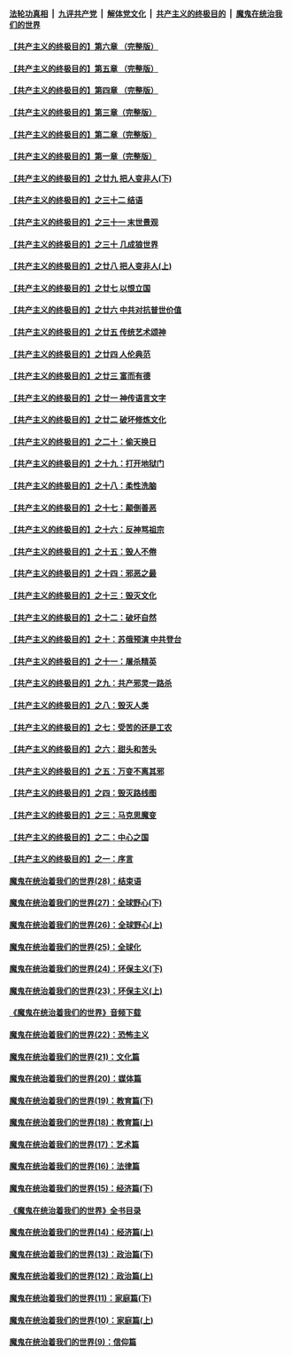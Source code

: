 ####  [法轮功真相](../../../../basic/blob/master/README.md?t=12171626) &nbsp;|&nbsp; [九评共产党](../../../../9ping.md/blob/master/README.md?t=12171626) &nbsp;|&nbsp; [解体党文化](../../../../jtdwh.md/blob/master/README.md?t=12171626)  &nbsp;|&nbsp; [共产主义的终极目的](../../../../gczydzjmd.md/blob/master/README.md?t=12171626) &nbsp;|&nbsp; [魔鬼在统治我们的世界](../../../../mgztzwmdsj.md/blob/master/README.md?t=12171626) 

#### [【共产主义的终极目的】第六章 （完整版）](../pages/nsc422/n11428913.md?t=12171626) 

#### [【共产主义的终极目的】第五章 （完整版）](../pages/nsc422/n11428912.md?t=12171626) 

#### [【共产主义的终极目的】第四章 （完整版）](../pages/nsc422/n11428907.md?t=12171626) 

#### [【共产主义的终极目的】第三章（完整版）](../pages/nsc422/n11428848.md?t=12171626) 

#### [【共产主义的终极目的】第二章（完整版）](../pages/nsc422/n11428831.md?t=12171626) 

#### [【共产主义的终极目的】第一章（完整版）](../pages/nsc422/n11417651.md?t=12171626) 

#### [【共产主义的终极目的】之廿九 把人变非人(下)](../pages/nsc422/n11344140.md?t=12171626) 

#### [【共产主义的终极目的】之三十二 结语](../pages/nsc422/n11360535.md?t=12171626) 

#### [【共产主义的终极目的】之三十一 末世景观](../pages/nsc422/n11351129.md?t=12171626) 

#### [【共产主义的终极目的】之三十 几成狼世界](../pages/nsc422/n11348280.md?t=12171626) 

#### [【共产主义的终极目的】之廿八 把人变非人(上)](../pages/nsc422/n11340492.md?t=12171626) 

#### [【共产主义的终极目的】之廿七 以恨立国](../pages/nsc422/n11336944.md?t=12171626) 

#### [【共产主义的终极目的】之廿六 中共对抗普世价值](../pages/nsc422/n11324785.md?t=12171626) 

#### [【共产主义的终极目的】之廿五 传统艺术颂神](../pages/nsc422/n11296396.md?t=12171626) 

#### [【共产主义的终极目的】之廿四 人伦典范](../pages/nsc422/n11296397.md?t=12171626) 

#### [【共产主义的终极目的】之廿三 富而有德](../pages/nsc422/n11283598.md?t=12171626) 

#### [【共产主义的终极目的】之廿一 神传语言文字](../pages/nsc422/n11263265.md?t=12171626) 

#### [【共产主义的终极目的】之廿二 破坏修炼文化](../pages/nsc422/n11245728.md?t=12171626) 

#### [【共产主义的终极目的】之二十：偷天换日](../pages/nsc422/n11238846.md?t=12171626) 

#### [【共产主义的终极目的】之十九：打开地狱门](../pages/nsc422/n11206376.md?t=12171626) 

#### [【共产主义的终极目的】之十八：柔性洗脑](../pages/nsc422/n11199994.md?t=12171626) 

#### [【共产主义的终极目的】之十七：颠倒善恶](../pages/nsc422/n11179782.md?t=12171626) 

#### [【共产主义的终极目的】之十六：反神骂祖宗](../pages/nsc422/n11166798.md?t=12171626) 

#### [【共产主义的终极目的】之十五：毁人不倦](../pages/nsc422/n11166792.md?t=12171626) 

#### [【共产主义的终极目的】之十四：邪恶之最](../pages/nsc422/n11150249.md?t=12171626) 

#### [【共产主义的终极目的】之十三：毁灭文化](../pages/nsc422/n11135227.md?t=12171626) 

#### [【共产主义的终极目的】之十二：破坏自然](../pages/nsc422/n11135214.md?t=12171626) 

#### [【共产主义的终极目的】之十：苏俄预演 中共登台](../pages/nsc422/n11118424.md?t=12171626) 

#### [【共产主义的终极目的】之十一：屠杀精英](../pages/nsc422/n11118442.md?t=12171626) 

#### [【共产主义的终极目的】之九：共产邪灵一路杀](../pages/nsc422/n11114139.md?t=12171626) 

#### [【共产主义的终极目的】之八：毁灭人类](../pages/nsc422/n11108503.md?t=12171626) 

#### [【共产主义的终极目的】之七：受苦的还是工农](../pages/nsc422/n11101809.md?t=12171626) 

#### [【共产主义的终极目的】之六：甜头和苦头](../pages/nsc422/n11096971.md?t=12171626) 

#### [【共产主义的终极目的】之五：万变不离其邪](../pages/nsc422/n11091285.md?t=12171626) 

#### [【共产主义的终极目的】之四：毁灭路线图](../pages/nsc422/n11086284.md?t=12171626) 

#### [【共产主义的终极目的】之三：马克思魔变](../pages/nsc422/n11061941.md?t=12171626) 

#### [【共产主义的终极目的】之二：中心之国](../pages/nsc422/n11047728.md?t=12171626) 

#### [【共产主义的终极目的】之一：序言](../pages/nsc422/n11086077.md?t=12171626) 

#### [魔鬼在统治着我们的世界(28)：结束语](../pages/nsc422/n10936246.md?t=12171626) 

#### [魔鬼在统治着我们的世界(27)：全球野心(下)](../pages/nsc422/n10928319.md?t=12171626) 

#### [魔鬼在统治着我们的世界(26)：全球野心(上)](../pages/nsc422/n10900318.md?t=12171626) 

#### [魔鬼在统治着我们的世界(25)：全球化](../pages/nsc422/n10788205.md?t=12171626) 

#### [魔鬼在统治着我们的世界(24)：环保主义(下)](../pages/nsc422/n10695307.md?t=12171626) 

#### [魔鬼在统治着我们的世界(23)：环保主义(上)](../pages/nsc422/n10688613.md?t=12171626) 

#### [《魔鬼在统治着我们的世界》音频下载](../pages/nsc422/n10635553.md?t=12171626) 

#### [魔鬼在统治着我们的世界(22)：恐怖主义](../pages/nsc422/n10614727.md?t=12171626) 

#### [魔鬼在统治着我们的世界(21)：文化篇](../pages/nsc422/n10597706.md?t=12171626) 

#### [魔鬼在统治着我们的世界(20)：媒体篇](../pages/nsc422/n10586579.md?t=12171626) 

#### [魔鬼在统治着我们的世界(19)：教育篇(下)](../pages/nsc422/n10564808.md?t=12171626) 

#### [魔鬼在统治着我们的世界(18)：教育篇(上)](../pages/nsc422/n10526970.md?t=12171626) 

#### [魔鬼在统治着我们的世界(17)：艺术篇](../pages/nsc422/n10499093.md?t=12171626) 

#### [魔鬼在统治着我们的世界(16)：法律篇](../pages/nsc422/n10485969.md?t=12171626) 

#### [魔鬼在统治着我们的世界(15)：经济篇(下)](../pages/nsc422/n10469975.md?t=12171626) 

#### [《魔鬼在统治着我们的世界》全书目录](../pages/nsc422/n10464261.md?t=12171626) 

#### [魔鬼在统治着我们的世界(14)：经济篇(上)](../pages/nsc422/n10457370.md?t=12171626) 

#### [魔鬼在统治着我们的世界(13)：政治篇(下)](../pages/nsc422/n10448270.md?t=12171626) 

#### [魔鬼在统治着我们的世界(12)：政治篇(上)](../pages/nsc422/n10444576.md?t=12171626) 

#### [魔鬼在统治着我们的世界(11)：家庭篇(下)](../pages/nsc422/n10440961.md?t=12171626) 

#### [魔鬼在统治着我们的世界(10)：家庭篇(上)](../pages/nsc422/n10435448.md?t=12171626) 

#### [魔鬼在统治着我们的世界(9)：信仰篇](../pages/nsc422/n10432159.md?t=12171626) 

